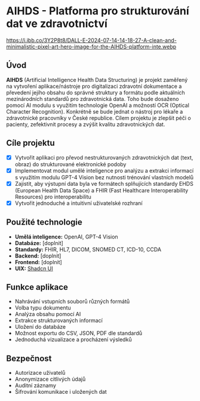 # AIHDS - Platforma pro strukturování dat ve zdravotnictví

https://i.ibb.co/3Y2P8t8/DALL-E-2024-07-14-14-18-27-A-clean-and-minimalistic-pixel-art-hero-image-for-the-AIHDS-platform-inte.webp

## Úvod

**AIHDS** (Artificial Intelligence Health Data Structuring) je projekt zaměřený na vytvoření aplikace/nástroje pro digitalizaci zdravotní dokumentace a převedení jejího obsahu do správné struktury a formátu podle aktuálních mezinárodních standardů pro zdravotnická data. Toho bude dosaženo pomocí AI modulu s využitím technologie OpenAI a možností OCR (Optical Character Recognition). Konkrétně se bude jednat o nástroj pro lékaře a zdravotnické pracovníky v České republice. Cílem projektu je zlepšit péči o pacienty, zefektivnit procesy a zvýšit kvalitu zdravotnických dat.

## Cíle projektu

- [x] Vytvořit aplikaci pro převod nestrukturovaných zdravotnických dat (text, obraz) do strukturované elektronické podoby
- [x] Implementovat modul umělé inteligence pro analýzu a extrakci informací s využitím modulu GPT-4 Vision bez nutnosti trénování vlastních modelů
- [x] Zajistit, aby výstupní data byla ve formátech splňujících standardy EHDS (European Health Data Space) a FHIR (Fast Healthcare Interoperability Resources) pro interoperabilitu
- [x] Vytvořit jednoduché a intuitivní uživatelské rozhraní

## Použité technologie

- **Umělá inteligence:** OpenAI, GPT-4 Vision
- **Databáze:** [doplnit]
- **Standardy:** FHIR, HL7, DICOM, SNOMED CT, ICD-10, CCDA
- **Backend:** [doplnit]
- **Frontend:** [doplnit]
- **UIX:** [Shadcn UI](https://github.com/shadcn-ui/ui)

## Funkce aplikace

- Nahrávání vstupních souborů různých formátů
- Volba typu dokumentu
- Analýza obsahu pomocí AI
- Extrakce strukturovaných informací
- Uložení do databáze
- Možnost exportu do CSV, JSON, PDF dle standardů
- Jednoduchá vizualizace a procházení výsledků

## Bezpečnost

- Autorizace uživatelů
- Anonymizace citlivých údajů
- Auditní záznamy
- Šifrování komunikace i uložených dat
